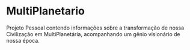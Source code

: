 # MultiPlanetario
Projeto Pessoal contendo informações sobre a transformação de nossa Civilização em MultiPlanetária, acompanhando um gênio visionário de nossa época.
